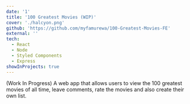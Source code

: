 ```yaml
---
date: '1'
title: '100 Greatest Movies (WIP)'
cover: './halcyon.png'
github: 'https://github.com/myfamurewa/100-Greatest-Movies-FE'
external: ''
tech:
  - React
  - Node
  - Styled Components
  - Express
showInProjects: true
---
```


(Work In Progress) A web app that allows users to view the 100 greatest movies of all time, leave comments, rate the movies and also create their own list.
